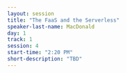 ```yaml
---
layout: session
title: "The FaaS and the Serverless"
speaker-last-name: MacDonald
day: 1
track: 1
session: 4
start-time: "2:20 PM"
short-description: "TBD"
---
```


